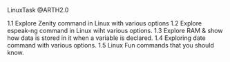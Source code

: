 LinuxTask @ARTH2.0

1.1 Explore Zenity command in Linux with various options
1.2 Explore espeak-ng command in Linux wiht various options.
1.3 Explore RAM & show how data is stored in it when a variable is declared.
1.4 Exploring date command with various options.
1.5 Linux Fun commands that you should know.
